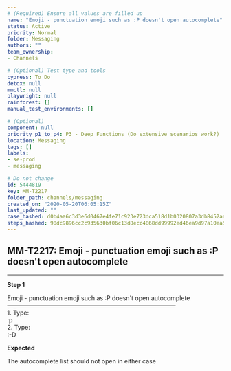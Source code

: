 ```yaml
---
# (Required) Ensure all values are filled up
name: "Emoji - punctuation emoji such as :P doesn't open autocomplete"
status: Active
priority: Normal
folder: Messaging
authors: ""
team_ownership: 
- Channels

# (Optional) Test type and tools
cypress: To Do
detox: null
mmctl: null
playwright: null
rainforest: []
manual_test_environments: []

# (Optional)
component: null
priority_p1_to_p4: P3 - Deep Functions (Do extensive scenarios work?)
location: Messaging
tags: []
labels: 
- se-prod
- messaging

# Do not change
id: 5444819
key: MM-T2217
folder_path: channels/messaging
created_on: "2020-05-20T06:05:15Z"
last_updated: ""
case_hashed: d0b4aa6c3d3e6d0467e4fe71c923e723dca518d1b0320807a3db8452aaddd2ba955954a20552e74b77c20d6c8e8ca630
steps_hashed: 98dc9896cc2c935630bf06c13d8ecc4868dd99992ed46ea9d97a10ea5b68a92fcc66629aef42bf9371dbd7e785be4aac
---
```


## MM-T2217: Emoji - punctuation emoji such as :P doesn't open autocomplete

---

**Step 1**

Emoji - punctuation emoji such as :P doesn't open autocomplete\
————————————————————————————\
1\. Type:\
:p\
2\. Type:\
\:-D

**Expected**

The autocomplete list should not open in either case
